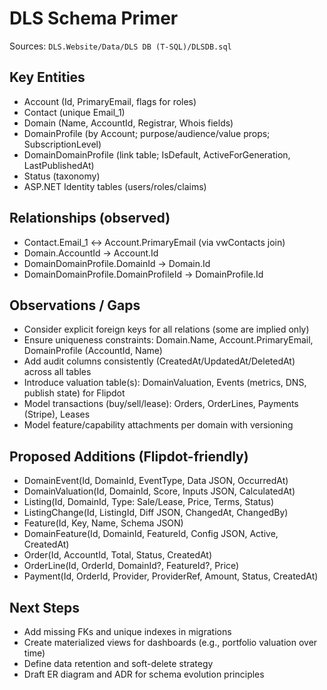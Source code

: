 # DLS Schema Primer

Sources: `DLS.Website/Data/DLS DB (T-SQL)/DLSDB.sql`

## Key Entities
- Account (Id, PrimaryEmail, flags for roles)
- Contact (unique Email_1)
- Domain (Name, AccountId, Registrar, Whois fields)
- DomainProfile (by Account; purpose/audience/value props; SubscriptionLevel)
- DomainDomainProfile (link table; IsDefault, ActiveForGeneration, LastPublishedAt)
- Status (taxonomy)
- ASP.NET Identity tables (users/roles/claims)

## Relationships (observed)
- Contact.Email_1 ↔ Account.PrimaryEmail (via vwContacts join)
- Domain.AccountId → Account.Id
- DomainDomainProfile.DomainId → Domain.Id
- DomainDomainProfile.DomainProfileId → DomainProfile.Id

## Observations / Gaps
- Consider explicit foreign keys for all relations (some are implied only)
- Ensure uniqueness constraints: Domain.Name, Account.PrimaryEmail, DomainProfile (AccountId, Name)
- Add audit columns consistently (CreatedAt/UpdatedAt/DeletedAt) across all tables
- Introduce valuation table(s): DomainValuation, Events (metrics, DNS, publish state) for Flipdot
- Model transactions (buy/sell/lease): Orders, OrderLines, Payments (Stripe), Leases
- Model feature/capability attachments per domain with versioning

## Proposed Additions (Flipdot-friendly)
- DomainEvent(Id, DomainId, EventType, Data JSON, OccurredAt)
- DomainValuation(Id, DomainId, Score, Inputs JSON, CalculatedAt)
- Listing(Id, DomainId, Type: Sale/Lease, Price, Terms, Status)
- ListingChange(Id, ListingId, Diff JSON, ChangedAt, ChangedBy)
- Feature(Id, Key, Name, Schema JSON)
- DomainFeature(Id, DomainId, FeatureId, Config JSON, Active, CreatedAt)
- Order(Id, AccountId, Total, Status, CreatedAt)
- OrderLine(Id, OrderId, DomainId?, FeatureId?, Price)
- Payment(Id, OrderId, Provider, ProviderRef, Amount, Status, CreatedAt)

## Next Steps
- Add missing FKs and unique indexes in migrations
- Create materialized views for dashboards (e.g., portfolio valuation over time)
- Define data retention and soft-delete strategy
- Draft ER diagram and ADR for schema evolution principles
